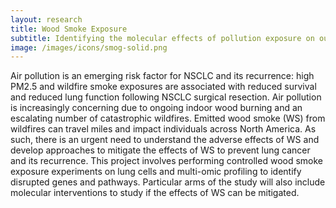 ```yaml
---
layout: research
title: Wood Smoke Exposure
subtitle: Identifying the molecular effects of pollution exposure on our cells, and investigating if they can be mitigated.
image: /images/icons/smog-solid.png
---
```


Air pollution is an emerging risk factor for NSCLC and its recurrence: high PM2.5 and wildfire smoke exposures are associated with reduced survival and reduced lung function following NSCLC surgical resection. Air pollution is increasingly concerning due to ongoing indoor wood burning and an escalating number of catastrophic wildfires. Emitted wood smoke (WS) from wildfires can travel miles and impact individuals across North America. As such, there is an urgent need to understand the adverse effects of WS and develop approaches to mitigate the effects of WS to prevent lung cancer and its recurrence. This project involves performing controlled wood smoke exposure experiments on lung cells and multi-omic profiling to identify disrupted genes and pathways. Particular arms of the study will also include molecular interventions to study if the effects of WS can be mitigated.